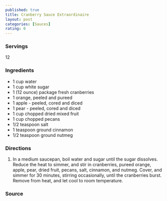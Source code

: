 ```yaml
---
published: true
title: Cranberry Sauce Extraordinaire
layout: post
categories: [Sauces]
rating: 0
---
```

### Servings
12

### Ingredients
- 1 cup water
- 1 cup white sugar
- 1 (12 ounce) package fresh cranberries
- 1 orange, peeled and pureed
- 1 apple - peeled, cored and diced
- 1 pear - peeled, cored and diced
- 1 cup chopped dried mixed fruit
- 1 cup chopped pecans
- 1/2 teaspoon salt
- 1 teaspoon ground cinnamon
- 1/2 teaspoon ground nutmeg

### Directions
1. In a medium saucepan, boil water and sugar until the sugar dissolves. Reduce the heat to simmer, and stir in cranberries, pureed orange, apple, pear, dried fruit, pecans, salt, cinnamon, and nutmeg. Cover, and simmer for 30 minutes, stirring occasionally, until the cranberries burst. Remove from heat, and let cool to room temperature.

### Source

